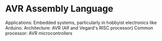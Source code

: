 # AVR Assembly Language

Applications: Embedded systems, particularly in hobbyist electronics like Arduino.
Architecture: AVR (Alf and Vegard's RISC processor)
Common processor: AVR microcontrollers